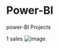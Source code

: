# Power-BI
power-BI Projects

1 sales 
![image](https://github.com/user-attachments/assets/fc0dac6b-26e7-4780-a52f-1e17bab43f76)

